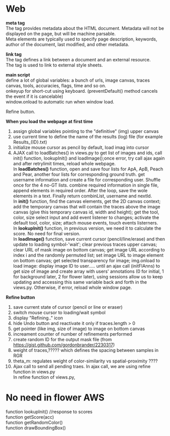 # Web    
<b> meta tag </b>     
The <meta> tag provides metadata about the HTML document. Metadata will not be displayed on the page, but will be machine parsable.     
Meta elements are typically used to specify page description, keywords, author of the document, last modified, and other metadata.      

<b> link tag </b>   
The <link> tag defines a link between a document and an external resource.      
The <link> tag is used to link to external style sheets.        

<b> main script </b>   
define a lot of global variables: a bunch of urls, image canvas, traces canvas, tools, accuracies, flags, time and so on.        
onkeyup for short-cut using keyboard. (preventDefault() method cancels the event if it is cancelable)    
window.onload to automatic run when window load. 

Refine button.   



<b> When you load the webpage at first time </b>   
1. assign global variables pointing to the "definitive" (img) upper canvas    
2. use current time to define the name of the results (log) file (for example Results_{ID}.txt)    
3. initialize mouse cursor as pencil by default, load imag into cursor   
4. AJAX call to loadBatches() in views.py to get list of images and ids, call init() function, lookupInit() and loadImage();once error, try call ajax again and after retrylimit times, reload whole webpage.          
In <b>loadBatches()</b> function, open and save four lists for ApA, ApB, Peach and Pear, another four lists for corresponding ground truth. get username information and create a file for corresponding user. Shuffle once for the 4 no-GT lists. combine required information in single file, append elements in required order. After the loop, save the wole elements in a text. Finally return combinList, username and nextId.            
In <b>init()</b> function, find the canvas elements, get the 2D canvas context; add the temporary canvas that will contain the traces above the image canvas (give this temporary canvas id, width and height); get the tool, color, size select input and add event listener to changes; activate the default tool, color, size; attach mouse events, touch events listerners.     
In <b>lookupInit()</b> function, in previous version, we need it to calculate the score. No need for final version.           
In <b>loadImage()</b> function, save current cursor (pencil/line/erase) and then update to loading symbol-'wait'; clear previous traces upper canvas; clear URL of mask image on bottom canvas; get image URL according to index i and the randomly permuted list; 
set image URL to image element on bottom canvas; get selected transparency for image; img.onload to load image: display image ID to user..... until an ajax call (initFlAnns) to get size of image and create array with users' annotations (0 for initial, 1 for background later, 2 for flower later), using sessions allow us to keep updating and accessing this same variable back and forth in the views.py. Otherwise, if error, reload whole window page.     

<b> Refine button </b>    
1. save current state of cursor (pencil or line or eraser)     
2. switch mouse cursor to loading/wait symbol    
3. display "Refining.." icon    
4. hide Undo button and reactivate it only if traces.length > 0     
5. get pointer (like img, size of image) to image on bottom canvas     
6. increament counter of number of refinements performed    
7. create random ID for the output mask file (from https://gist.github.com/gordonbrander/2230317)     
8. weight of traces,????? which defines the spacing between samples in RGR    
9. theta_m: regulates weight of color-similarity vs spatial-proximity ????       
10. Ajax call to send all pending traes. In ajax call, we are using refine function in views.py   
In refine function of views.py, 





# No need in flower AWS     
function lookupInit() //response to scores    
function getScore(acc)      
function getRandomColor()    
function drawBoundingBox()    




